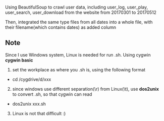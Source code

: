 Using BeautifulSoup to crawl user data, including user_log, user_play, user_search, user_download from the website from 20170301 to 20170512

Then, integrated the same type files from all dates into a whole file, with their filename(which contains dates) as added column 
## Note
Since I use Windows system, Linux is needed for run .sh. Using cygwin
**cygwin basic**
1. set the workplace as where you .sh is, using the following format
- cd /cygdrive/d/xxx
2. since windows use different separation(\r) from Linux(\t), use **dos2unix** to convert .sh, so that cygwin can read
- dos2unix xxx.sh
3. Linux is not that difficult :)
